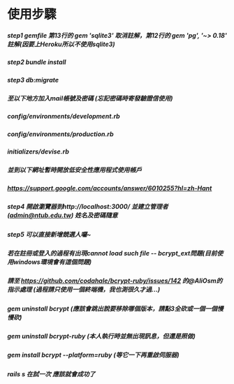 # 使用步驟
##### step1 gemfile 第13行的 gem 'sqlite3' 取消註解，第12行的 gem 'pg', '~> 0.18' 註解(因要上Heroku所以不使用sqlite3)
##### step2 bundle install
##### step3 db:migrate
##### 至以下地方加入mail帳號及密碼 (忘記密碼時寄發驗證信使用)
##### config/environments/development.rb
##### config/environments/production.rb
##### initializers/devise.rb
##### 並到以下網址暫時開放低安全性應用程式使用帳戶
##### https://support.google.com/accounts/answer/6010255?hl=zh-Hant
##### step4 開啟瀏覽器到http://localhost:3000/ 並建立管理者 (admin@ntub.edu.tw) 姓名及密碼隨意
##### step5 可以直接新增競選人囉~
##### 若在註冊或登入的過程有出現cannot load such file -- bcrypt_ext問題(目前使用windows環境會有這個問題)
##### 請至 https://github.com/codahale/bcrypt-ruby/issues/142 的@AliOsm的指示處理 (過程請只使用一個終端機，我也測很久才過...)
##### gem uninstall bcrypt (應該會跳出說要移除哪個版本，請點3全砍或一個一個慢慢砍)
##### gem uninstall bcrypt-ruby (本人執行時並無出現訊息，但還是照做)
##### gem install bcrypt --platform=ruby (等它一下再重啟伺服器)
##### rails s 在試一次 應該就會成功了

